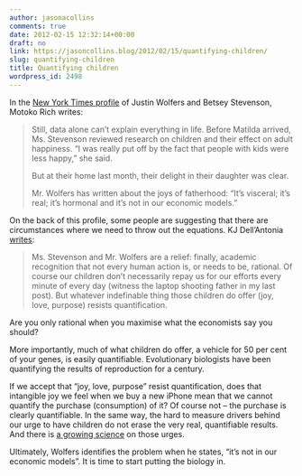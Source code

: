 ```yaml
---
author: jasonacollins
comments: true
date: 2012-02-15 12:32:14+00:00
draft: no
link: https://jasoncollins.blog/2012/02/15/quantifying-children/
slug: quantifying-children
title: Quantifying children
wordpress_id: 2498
---
```


In the [New York Times profile](http://www.nytimes.com/2012/02/12/business/economics-of-family-life-as-taught-by-a-power-couple.html) of Justin Wolfers and Betsey Stevenson, Motoko Rich writes:



<blockquote>Still, data alone can’t explain everything in life. Before Matilda arrived, Ms. Stevenson reviewed research on children and their effect on adult happiness. “I was really put off by the fact that people with kids were less happy,” she said.

But at their home last month, their delight in their daughter was clear.

Mr. Wolfers has written about the joys of fatherhood: “It’s visceral; it’s real; it’s hormonal and it’s not in our economic models.”</blockquote>



On the back of this profile, some people are suggesting that there are circumstances where we need to throw out the equations. KJ Dell’Antonia [writes](http://parenting.blogs.nytimes.com/2012/02/13/lovenomics-forget-formulas-have-children/):



<blockquote>Ms. Stevenson and Mr. Wolfers are a relief: finally, academic recognition that not every human action is, or needs to be, rational. Of course our children don’t necessarily repay us for our efforts every minute of every day (witness the laptop shooting father in my last post). But whatever indefinable thing those children do offer (joy, love, purpose) resists quantification.</blockquote>



Are you only rational when you maximise what the economists say you should?

More importantly, much of what children do offer, a vehicle for 50 per cent of your genes, is easily quantifiable. Evolutionary biologists have been quantifying the results of reproduction for a century.

If we accept that “joy, love, purpose” resist quantification, does that intangible joy we feel when we buy a new iPhone mean that we cannot quantify the purchase (consumption) of it? Of course not – the purchase is clearly quantifiable. In the same way, the hard to measure drivers behind our urge to have children do not erase the very real, quantifiable results. And there is [a growing science](http://www.robbrooks.net/rob-brooks/1916) on those urges.

Ultimately, Wolfers identifies the problem when he states, “it’s not in our economic models”. It is time to start putting the biology in.
